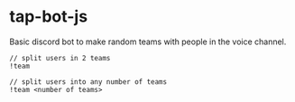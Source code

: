 # tap-bot-js

Basic discord bot to make random teams with people in the voice channel.

```
// split users in 2 teams 
!team 

// split users into any number of teams
!team <number of teams>
```
